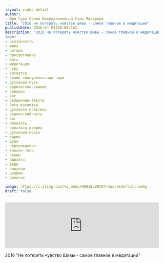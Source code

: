 ```yaml
---
layout: video-detail
author:
- Шри Гуру Свами Вишнудевананда Гири Махарадж
title: "2016 не потерять чувство шивы - самое главное в медитации"
publishDate: 2016-04-01T20:04:15Z
description: "2016 Не потерять чувство Шивы - самое главное в медитации"
tags: 
- осозанность
- шива
- сатори
- просветление
- йога
- медитация
- гуру
- васиштха
- свами-вишнудевананда-гири
- духовный-путь
- ведическое-знание
- самадхи
- йог
- священные-тексты
- йога-васиштха
- духовная-практика
- ведический-путь
- бог
- личность
- санатана-дхарма
- духовный-поиск
- карма
- душа
- перерождение
- тонкое-тело
- свами
- адвайта
- веды
- индуизм
- дхарма
- религия

image: https://i.ytimg.com/vi_webp/HB81BLZ0VK4/maxresdefault.webp
draft: false
---
```


<iframe width="100%" src="https://www.youtube.com/embed/HB81BLZ0VK4" frameborder="0" allowfullscreen=""></iframe> 

 2016 "Не потерять чувство Шивы - самое главное в медитации"

  

 